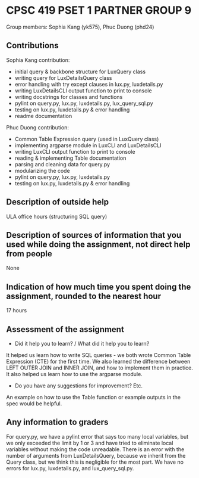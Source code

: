 # CPSC 419 PSET 1 PARTNER GROUP 9

Group members: Sophia Kang (yk575), Phuc Duong (phd24)

## Contributions
Sophia Kang contribution:
- initial query & backbone structure for LuxQuery class
- writing query for LuxDetailsQuery class
- error handling with try except clauses in lux.py, luxdetails.py
- writing LuxDetailsCLI output function to print to console
- writing docstrings for classes and functions
- pylint on query.py, lux.py, luxdetails.py, lux_query_sql.py
- testing on lux.py, luxdetails.py & error handling
- readme documentation

Phuc Duong contribution:
- Common Table Expression query (used in LuxQuery class)
- implementing argparse module in LuxCLI and LuxDetailsCLI
- writing LuxCLI output function to print to console
- reading & implementing Table documentation
- parsing and cleaning data for query.py
- modularizing the code
- pylint on query.py, lux.py, luxdetails.py
- testing on lux.py, luxdetails.py & error handling

## Description of outside help
ULA office hours (structuring SQL query)

## Description of sources of information that you used while doing the assignment, not direct help from people
None

## Indication of how much time you spent doing the assignment, rounded to the nearest hour
17 hours

## Assessment of the assignment
- Did it help you to learn? / What did it help you to learn?

It helped us learn how to write SQL queries - we both wrote Common Table Expression (CTE) for the first time. We also learned the difference between LEFT OUTER JOIN and INNER JOIN, and how to implement them in practice. It also helped us learn how to use the argparse module. 

- Do you have any suggestions for improvement? Etc.

An example on how to use the Table function or example outputs in the spec would be helpful.

## Any information to graders
For query.py, we have a pylint error that says too many local variables, but we only exceeded the limit by 1 or 3 and have tried to eliminate local variables without making the code unreadable. There is an error with the number of arguments from LuxDetailsQuery, because we inherit from the Query class, but we think this is negligible for the most part. We have no errors for lux.py, luxdetails.py, and lux_query_sql.py.